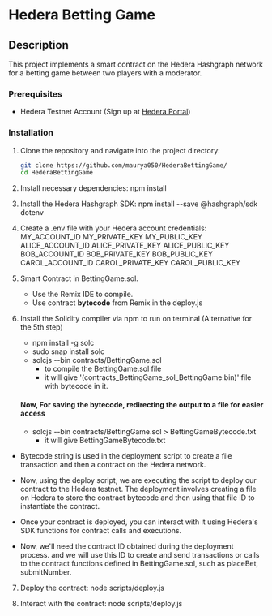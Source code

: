 # Hedera Betting Game

## Description
This project implements a smart contract on the Hedera Hashgraph network for a betting game between two players with a moderator.


### Prerequisites
- Hedera Testnet Account (Sign up at [Hedera Portal](https://portal.hedera.com/))

### Installation
1. Clone the repository and navigate into the project directory:
   ```bash
   git clone https://github.com/maurya050/HederaBettingGame/
   cd HederaBettingGame

2. Install necessary dependencies:
    npm install

3. Install the Hedera Hashgraph SDK:
    npm install --save @hashgraph/sdk dotenv

4. Create a .env file with your Hedera account credentials:
    MY_ACCOUNT_ID
    MY_PRIVATE_KEY
    MY_PUBLIC_KEY
    ALICE_ACCOUNT_ID
    ALICE_PRIVATE_KEY
    ALICE_PUBLIC_KEY
    BOB_ACCOUNT_ID
    BOB_PRIVATE_KEY
    BOB_PUBLIC_KEY
    CAROL_ACCOUNT_ID
    CAROL_PRIVATE_KEY
    CAROL_PUBLIC_KEY

6. Smart Contract in BettingGame.sol.
    - Use the Remix IDE to compile.
    - Use contract **bytecode** from Remix in the deploy.js

7. Install the Solidity compiler via npm to run on terminal (Alternative for the 5th step)
    - npm install -g solc
    - sudo snap install solc
    - solcjs --bin contracts/BettingGame.sol 
        * to compile the BettingGame.sol file
        * it will give '(contracts_BettingGame_sol_BettingGame.bin)' file with bytecode in it.
    #### Now, For saving the **bytecode**, redirecting the output to a file for easier access
    - solcjs --bin contracts/BettingGame.sol > BettingGameBytecode.txt
        * it will give BettingGameBytecode.txt

* Bytecode string is used in the deployment script to create a file transaction and then a contract on the Hedera network.

* Now, using the deploy script, we are executing the script to deploy our contract to the Hedera testnet. The deployment involves creating a file on Hedera to store the contract bytecode and then using that file ID to instantiate the contract.

* Once your contract is deployed, you can interact with it using Hedera's SDK functions for contract calls and executions.

* Now, we'll need the contract ID obtained during the deployment process. and we will use this ID to create and send transactions or calls to the contract functions defined in BettingGame.sol, such as placeBet, submitNumber.

7. Deploy the contract: 
    node scripts/deploy.js

8. Interact with the contract:
    node scripts/deploy.js

